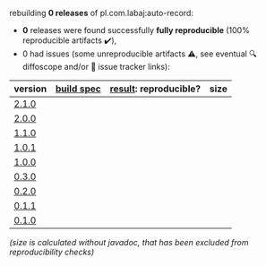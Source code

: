 rebuilding **0 releases** of pl.com.labaj:auto-record:
- **0** releases were found successfully **fully reproducible** (100% reproducible artifacts :heavy_check_mark:),
- 0 had issues (some unreproducible artifacts :warning:, see eventual :mag: diffoscope and/or :memo: issue tracker links):

| version | [build spec](/BUILDSPEC.md) | [result](https://reproducible-builds.org/docs/jvm/): reproducible? | size |
| -- | --------- | ------ | -- |
| [2.1.0](https://central.sonatype.com/artifact/pl.com.labaj/auto-record/2.1.0/pom) | | | |
| [2.0.0](https://central.sonatype.com/artifact/pl.com.labaj/auto-record/2.0.0/pom) | | | |
| [1.1.0](https://central.sonatype.com/artifact/pl.com.labaj/auto-record/1.1.0/pom) | | | |
| [1.0.1](https://central.sonatype.com/artifact/pl.com.labaj/auto-record/1.0.1/pom) | | | |
| [1.0.0](https://central.sonatype.com/artifact/pl.com.labaj/auto-record/1.0.0/pom) | | | |
| [0.3.0](https://central.sonatype.com/artifact/pl.com.labaj/auto-record/0.3.0/pom) | | | |
| [0.2.0](https://central.sonatype.com/artifact/pl.com.labaj/auto-record/0.2.0/pom) | | | |
| [0.1.1](https://central.sonatype.com/artifact/pl.com.labaj/auto-record/0.1.1/pom) | | | |
| [0.1.0](https://central.sonatype.com/artifact/pl.com.labaj/auto-record/0.1.0/pom) | | | |

<i>(size is calculated without javadoc, that has been excluded from reproducibility checks)</i>
